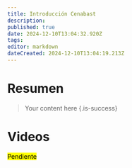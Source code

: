 ```yaml
---
title: Introducción Cenabast
description: 
published: true
date: 2024-12-10T13:04:32.920Z
tags: 
editor: markdown
dateCreated: 2024-12-10T13:04:19.213Z
---
```


# Resumen
> Your content here
{.is-success}


# Videos 

<mark>Pendiente</mark>